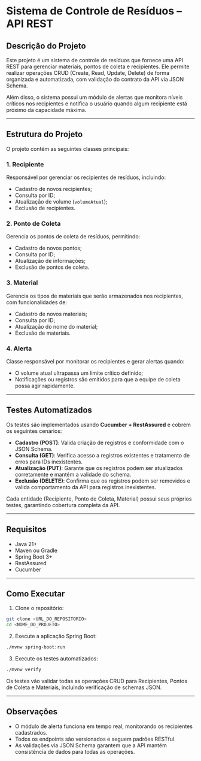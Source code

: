 # Sistema de Controle de Resíduos – API REST

## Descrição do Projeto

Este projeto é um sistema de controle de resíduos que fornece uma API REST para gerenciar materiais, pontos de coleta e recipientes. Ele permite realizar operações CRUD (Create, Read, Update, Delete) de forma organizada e automatizada, com validação do contrato da API via JSON Schema.

Além disso, o sistema possui um módulo de alertas que monitora níveis críticos nos recipientes e notifica o usuário quando algum recipiente está próximo da capacidade máxima.

---

## Estrutura do Projeto

O projeto contém as seguintes classes principais:

### 1. Recipiente
Responsável por gerenciar os recipientes de resíduos, incluindo:
- Cadastro de novos recipientes;
- Consulta por ID;
- Atualização de volume (`volumeAtual`);
- Exclusão de recipientes.

### 2. Ponto de Coleta
Gerencia os pontos de coleta de resíduos, permitindo:
- Cadastro de novos pontos;
- Consulta por ID;
- Atualização de informações;
- Exclusão de pontos de coleta.

### 3. Material
Gerencia os tipos de materiais que serão armazenados nos recipientes, com funcionalidades de:
- Cadastro de novos materiais;
- Consulta por ID;
- Atualização do nome do material;
- Exclusão de materiais.

### 4. Alerta
Classe responsável por monitorar os recipientes e gerar alertas quando:
- O volume atual ultrapassa um limite crítico definido;
- Notificações ou registros são emitidos para que a equipe de coleta possa agir rapidamente.

---

## Testes Automatizados

Os testes são implementados usando **Cucumber + RestAssured** e cobrem os seguintes cenários:

- **Cadastro (POST)**: Valida criação de registros e conformidade com o JSON Schema.
- **Consulta (GET)**: Verifica acesso a registros existentes e tratamento de erros para IDs inexistentes.
- **Atualização (PUT)**: Garante que os registros podem ser atualizados corretamente e mantém a validade do schema.
- **Exclusão (DELETE)**: Confirma que os registros podem ser removidos e valida comportamento da API para registros inexistentes.

Cada entidade (Recipiente, Ponto de Coleta, Material) possui seus próprios testes, garantindo cobertura completa da API.

---

## Requisitos

- Java 21+
- Maven ou Gradle
- Spring Boot 3+
- RestAssured
- Cucumber

---

## Como Executar

1. Clone o repositório:
```bash
git clone <URL_DO_REPOSITORIO>
cd <NOME_DO_PROJETO>
```

2. Execute a aplicação Spring Boot:
```bash
./mvnw spring-boot:run
```

3. Execute os testes automatizados:
```bash
./mvnw verify
```

Os testes vão validar todas as operações CRUD para Recipientes, Pontos de Coleta e Materiais, incluindo verificação de schemas JSON.

---

## Observações

- O módulo de alerta funciona em tempo real, monitorando os recipientes cadastrados.
- Todos os endpoints são versionados e seguem padrões RESTful.
- As validações via JSON Schema garantem que a API mantém consistência de dados para todas as operações.

